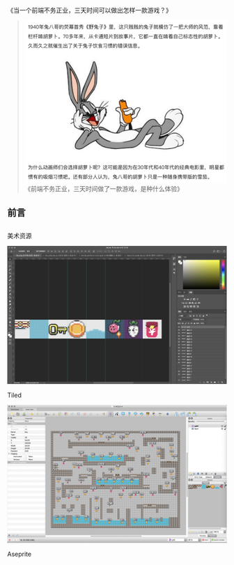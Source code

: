 《当一个前端不务正业，三天时间可以做出怎样一款游戏？》

> ![](../images/2023-1-14-1673678410877.png)
《前端不务正业，三天时间做了一款游戏，是种什么体验》

## 前言

## 

美术资源

![](../images/2023-1-14-1673676470403.png)

Tiled

![](../images/2023-1-14-1673676694109.png)

Aseprite

